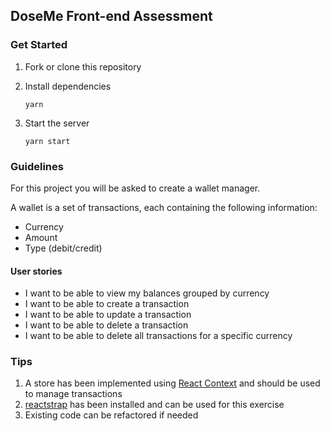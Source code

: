 ## DoseMe Front-end Assessment

### Get Started

1. Fork or clone this repository

2. Install dependencies

    ```
    yarn
    ```

3. Start the server

    ```
    yarn start
    ```
  
### Guidelines

For this project you will be asked to create a wallet manager.

A wallet is a set of transactions, each containing the following information:

- Currency
- Amount
- Type (debit/credit)

#### User stories

- I want to be able to view my balances grouped by currency
- I want to be able to create a transaction
- I want to be able to update a transaction
- I want to be able to delete a transaction
- I want to be able to delete all transactions for a specific currency

### Tips

1. A store has been implemented using [React Context](https://reactjs.org/docs/context.html) 
and should be used to manage transactions
2. [reactstrap](https://reactstrap.github.io/) has been installed and can be used for this exercise
3. Existing code can be refactored if needed
